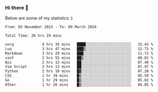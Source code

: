 ### Hi there 👋
Below are some of my statistics :)

<!--START_SECTION:waka-->

```txt
From: 03 November 2023 - To: 09 March 2024

Total Time: 28 hrs 19 mins

norg             4 hrs 35 mins   ████░░░░░░░░░░░░░░░░░░░░░   15.43 %
Lua              3 hrs 47 mins   ███▒░░░░░░░░░░░░░░░░░░░░░   12.73 %
Markdown         3 hrs 29 mins   ███░░░░░░░░░░░░░░░░░░░░░░   11.72 %
conf             2 hrs 55 mins   ██▒░░░░░░░░░░░░░░░░░░░░░░   09.82 %
Nix              2 hrs 13 mins   ██░░░░░░░░░░░░░░░░░░░░░░░   07.49 %
Vim Script       2 hrs 13 mins   ██░░░░░░░░░░░░░░░░░░░░░░░   07.47 %
Python           2 hrs 10 mins   █▓░░░░░░░░░░░░░░░░░░░░░░░   07.28 %
CSS              1 hr 39 mins    █▒░░░░░░░░░░░░░░░░░░░░░░░   05.59 %
Go               1 hr 29 mins    █▒░░░░░░░░░░░░░░░░░░░░░░░   05.02 %
Other            1 hr 26 mins    █▒░░░░░░░░░░░░░░░░░░░░░░░   04.85 %
```

<!--END_SECTION:waka-->

<!--
**KlapenHz/KlapenHz** is a ✨ _special_ ✨ repository because its `README.md` (this file) appears on your GitHub profile.

Here are some ideas to get you started:

- 🔭 I’m currently working on ...
- 🌱 I’m currently learning ...
- 👯 I’m looking to collaborate on ...
- 🤔 I’m looking for help with ...
- 💬 Ask me about ...
- 📫 How to reach me: ...
- 😄 Pronouns: ...
- ⚡ Fun fact: ...
-->
